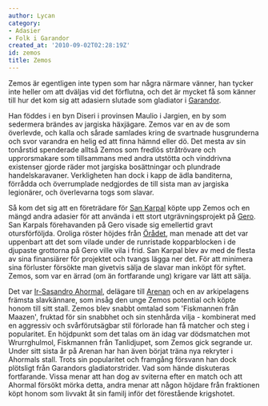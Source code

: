 ```yaml
---
author: Lycan
category:
- Adasier
- Folk i Garandor
created_at: '2010-09-02T02:28:19Z'
id: zemos
title: Zemos
---
```

Zemos är egentligen inte typen som har några närmare vänner, han tycker inte heller om att dväljas vid det förflutna, och det är mycket få som känner till hur det kom sig att adasiern slutade som gladiator i [Garandor].

Han föddes i en byn Diseri i provinsen Maulio i Jargien, en by som sedermera brändes av jargiska häxjägare. Zemos var en av de som överlevde, och kalla och sårade samlades kring de svartnade husgrunderna och svor varandra en helig ed att finna hämnd eller dö. Det mesta av sin tonårstid spenderade alltså Zemos som fredlös stråtrövare och upprorsmakare som tillsammans med andra utstötta och vinddrivna existenser gjorde räder mot jargiska bosättningar och plundrade handelskaravaner. Verkligheten han dock i kapp de ädla banditerna, förrådda och överrumplade nedgjordes de till sista man av jargiska legionärer, och överlevarna togs som slavar.

Så kom det sig att en företrädare för [San Karpal] köpte upp Zemos och en mängd andra adasier för att använda i ett stort utgrävningsprojekt på [Gero]. San Karpals förehavanden på Gero visade sig emellertid gravt otursförföljda. Oroliga röster höjdes från [Örådet], man menade att det var uppenbart att det som vilade under de runristade kopparblocken i de djupaste grottorna på Gero ville vila i frid. San Karpal blev av med de flesta av sina finansiärer för projektet och tvangs lägga ner det. För att minimera sina förluster försökte man givetvis sälja de slavar man inköpt för syftet. Zemos, som var en ärrad (om än fortfarande ung) krigare var lätt att sälja.

Det var [Ir-Sasandro Ahormal], delägare till [Arenan] och en av arkipelagens främsta slavkännare, som insåg den unge Zemos potential och köpte honom till sitt stall. Zemos blev snabbt omtalad som 'Fiskmannen från Maazen', fruktad för sin snabbhet och sin stenhårda vilja - kombinerat med en aggressiv och svårförutsägbar stil förlorade han få matcher och steg i popularitet. En höjdpunkt som det talas om än idag var dödsmatchen mot Wrurrghulmol, Fiskmannen från Tanlidjupet, som Zemos gick segrande ur. Under sitt sista år på Arenan har han även börjat träna nya rekryter i Ahormals stall. Trots sin popularitet och framgång försvann han dock plötsligt från Garandors gladiatorstrider. Vad som hände diskuteras fortfarande. Vissa menar att han dog av sviterna efter en match och att Ahormal försökt mörka detta, andra menar att någon höjdare från fraktionen köpt honom som livvakt åt sin familj inför det förestående krigshotet.

  [Garandor]: Garandor
  [San Karpal]: San_Karpal
  [Gero]: Gero
  [Örådet]: Örådet
  [Ir-Sasandro Ahormal]: Ir-Sasandro_Ahormal
  [Arenan]: Arenan
